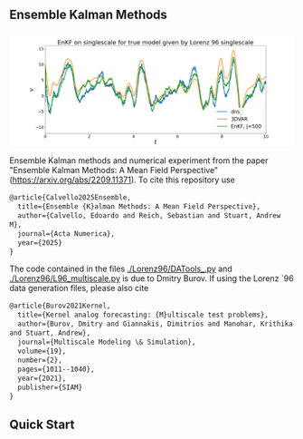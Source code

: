 ## Ensemble Kalman Methods

![Example of application of EnKF on Lorenz `96 state estimation problem](./images/Title_image.png)

Ensemble Kalman methods and numerical experiment from the paper "Ensemble Kalman Methods: A Mean Field Perspective" (https://arxiv.org/abs/2209.11371). To cite this repository use

```
@article{Calvello2025Ensemble,
  title={Ensemble {K}alman Methods: A Mean Field Perspective},
  author={Calvello, Edoardo and Reich, Sebastian and Stuart, Andrew M},
  journal={Acta Numerica},
  year={2025}
}
```

The code contained in the files [./Lorenz96/DATools_.py](./Lorenz96/DATools_.py) and [./Lorenz96/L96_multiscale.py](./Lorenz96/L96_multiscale.py) is due to Dmitry Burov. If using the Lorenz `96 data generation files, please also cite 

```
@article{Burov2021Kernel,
  title={Kernel analog forecasting: {M}ultiscale test problems},
  author={Burov, Dmitry and Giannakis, Dimitrios and Manohar, Krithika and Stuart, Andrew},
  journal={Multiscale Modeling \& Simulation},
  volume={19},
  number={2},
  pages={1011--1040},
  year={2021},
  publisher={SIAM}
} 
```

## Quick Start